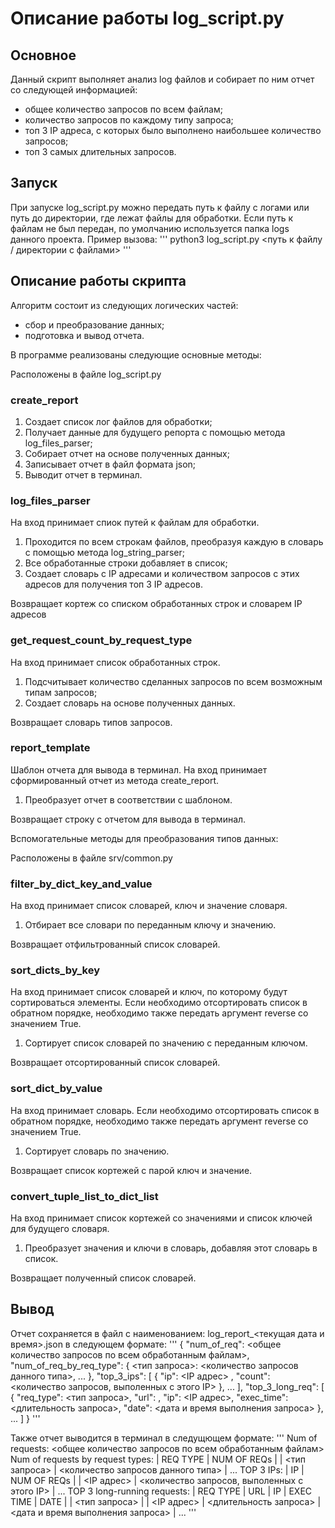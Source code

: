 # Описание работы log_script.py

## Основное

Данный скрипт выполняет анализ log файлов и собирает по ним отчет со следующей информацией:
- общее количество запросов по всем файлам;
- количество запросов по каждому типу запроса;
- топ 3 IP адреса, с которых было выполнено наибольшее количество запросов;
- топ 3 самых длительных запросов.

## Запуск

При запуске log_script.py можно передать путь к файлу с логами или путь до директории, где лежат файлы для обработки.
Если путь к файлам не был передан, по умолчанию используется папка logs данного проекта.
Пример вызова:
'''
python3 log_script.py <путь к файлу / директории с файлами>
'''

## Описание работы скрипта

Алгоритм состоит из следующих логических частей:
- сбор и преобразование данных;
- подготовка и вывод отчета.

В программе реализованы следующие основные методы:

Расположены в файле log_script.py

### create_report

1. Создает список лог файлов для обработки;
1. Получает данные для будущего репорта с помощью метода log_files_parser;
1. Собирает отчет на основе полученных данных;
1. Записывает отчет в файл формата json;
1. Выводит отчет в терминал.

### log_files_parser

На вход принимает спиок путей к файлам для обработки.

1. Проходится по всем строкам файлов, преобразуя каждую в словарь с помощью метода log_string_parser;
1. Все обработанные строки добавляет в список;
1. Создает словарь с IP адресами и количеством запросов с этих адресов для получения топ 3 IP адресов.

Возвращает кортеж со списком обработанных строк и словарем IP адресов

### get_request_count_by_request_type

На вход принимает список обработанных строк.

1. Подсчитывает количество сделанных запросов по всем возможным типам запросов;
1. Создает словарь на основе полученных данных.

Возвращает словарь типов запросов.

### report_template

Шаблон отчета для вывода в терминал.
На вход принимает сформированный отчет из метода create_report.

1. Преобразует отчет в соответствии с шаблоном.

Возвращает строку с отчетом для вывода в терминал.


Вспомогательные методы для преобразования типов данных:

Расположены в файле srv/common.py

### filter_by_dict_key_and_value

На вход принимает список словарей, ключ и значение словаря.

1. Отбирает все словари по переданным ключу и значению.

Возвращает отфильтрованный список словарей.

### sort_dicts_by_key

На вход принимает список словарей и ключ, по которому будут сортироваться элементы.
Если необходимо отсортировать список в обратном порядке, необходимо также передать аргумент reverse со значением True.

1. Сортирует список словарей по значению с переданным ключом.

Возвращает отсортированный список словарей.

### sort_dict_by_value

На вход принимает словарь.
Если необходимо отсортировать список в обратном порядке, необходимо также передать аргумент reverse со значением True.

1. Сортирует словарь по значению.

Возвращает список кортежей с парой ключ и значение.

### convert_tuple_list_to_dict_list

На вход принимает список кортежей со значениями и список ключей для будущего словаря.

1. Преобразует значения и ключи в словарь, добавляя этот словарь в список.

Возвращает полученный список словарей.

## Вывод

Отчет сохраняется в файл с наименованием: log_report_<текущая дата и время>.json в следующем формате:
'''
{
    "num_of_req": <общее количество запросов по всем обработанным файлам>,
    "num_of_req_by_req_type": {
        <тип запроса>: <количество запросов данного типа>,
        ...
    },
    "top_3_ips": [
        {
            "ip": <IP адрес> ,
            "count": <количество запросов, выполенных с этого IP>
        },
        ...
    ],
    "top_3_long_req": [
        {
            "req_type": <тип запроса>,
            "url": <urt>,
            "ip": <IP адрес>,
            "exec_time": <длительность запроса>,
            "date": <дата и время выполнения запроса>
        },
        ...
    ]
}
'''

Также отчет выводится в терминал в следущющем формате:
'''
Num of requests: <общее количество запросов по всем обработанным файлам>
Num of requests by request types:
| REQ TYPE | NUM OF REQs |
| <тип запроса> | <количество запросов данного типа> |
...
TOP 3 IPs:
| IP | NUM OF REQs |
| <IP адрес> | <количество запросов, выполенных с этого IP> |
...
TOP 3 long-running requests:
| REQ TYPE | URL | IP | EXEC TIME | DATE |
| <тип запроса> | <urt> | <IP адрес> | <длительность запроса> | <дата и время выполнения запроса> |
...
'''
